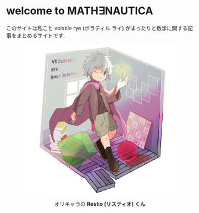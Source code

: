 # welcome to MATH∃NAUTICA

このサイトは私こと volatile rye (ボラティル ライ) がまったりと数学に関する記事をまとめるサイトです.

<div align="center">
<img src="static/restio.png" width="80%">
</div>
<div align="center">

オリキャラの **Restio (リスティオ) くん**

</div>